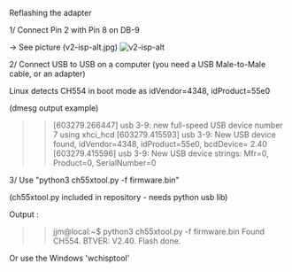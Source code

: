 Reflashing the adapter

1/ Connect Pin 2 with Pin 8 on DB-9

-> See picture (v2-isp-alt.jpg)
![v2-isp-alt](https://github.com/jjmz/Atari-Quadrature-USB-Mouse-Adapter/blob/v2-platformio/doc/v2-isp-alt.jpg)

2/ Connect USB to USB on a computer (you need a USB Male-to-Male cable, or an adapter)

Linux detects CH554 in boot mode as idVendor=4348, idProduct=55e0

(dmesg output example)

>> [603279.266447] usb 3-9: new full-speed USB device number 7 using xhci_hcd
>> [603279.415593] usb 3-9: New USB device found, idVendor=4348, idProduct=55e0, bcdDevice= 2.40
>> [603279.415596] usb 3-9: New USB device strings: Mfr=0, Product=0, SerialNumber=0


3/ Use "python3 ch55xtool.py -f firmware.bin"

(ch55xtool.py included in repository - needs python usb lib)

Output :

>> jjm@local:~$ python3 ch55xtool.py -f firmware.bin 
>> Found CH554.
>> BTVER: V2.40.
>> Flash done.

Or use the Windows 'wchisptool'

